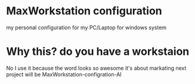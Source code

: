 # MaxWorkstation configuration
 my personal configuration for my PC/Laptop for windows system

# Why this? do you have a workstaion

No I use it because the word looks so awesome it's about markating next project will be MaxWorkstation-configration-AI

